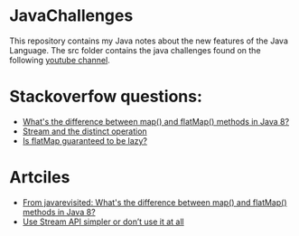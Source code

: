 # JavaChallenges
This repository contains my Java notes about the new features of the Java Language.
The src folder contains the java challenges found on the following [youtube channel](https://www.youtube.com/channel/UCKivNkyXL2n-Up8ixk-72xQ).

# Stackoverfow questions:
- [What's the difference between map() and flatMap() methods in Java 8?](https://stackoverflow.com/questions/26684562/whats-the-difference-between-map-and-flatmap-methods-in-java-8)
- [Stream and the distinct operation](https://stackoverflow.com/questions/21333646/stream-and-the-distinct-operation)
- [Is flatMap guaranteed to be lazy?](https://stackoverflow.com/questions/46288915/is-flatmap-guaranteed-to-be-lazy/46291806#46291806)

# Artciles
- [From javarevisited: What's the difference between map() and flatMap() methods in Java 8?](https://javarevisited.blogspot.com/2016/03/difference-between-map-and-flatmap-in-java8.html)
- [Use Stream API simpler or don’t use it at all](https://medium.com/@tagir_valeev/use-stream-api-simpler-or-dont-use-it-at-all-ea0a44a4b1ff)
